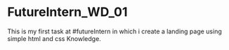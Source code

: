 # FutureIntern_WD_01
This is my first task at #futureIntern in which i create a landing page using simple html and css Knowledge.
